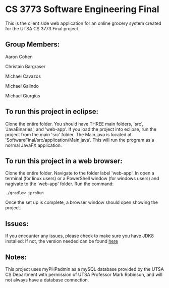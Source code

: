 # CS 3773 Software Engineering Final

This is the client side web application for an online grocery system created for the UTSA CS 3773 Final project.

## Group Members:

Aaron Cohen

Christain Bargraser 

Michael Cavazos

Michael Galindo

Michael Giurgius

## To run this project in eclipse:

Clone the entire folder. You should have THREE main folders, 'src', 'JavaBinaries', and 'web-app'.
If you load the project into eclipse, run the project from the main 'src' folder. The Main.java is 
located at 'SoftwareFinal/src/application/Main.java'. This will run the program as a normal JavaFX 
application.

## To run this project in a web browser:

Clone the entire folder. Navigate to the folder label 'web-app'. 
In open a terminal (for linux users) or a PowerShell window (for windows users)
and nagivate to the 'web-app' folder. 
Run the command: 

```./gradlew jproRun```

Once the set up is complete, a browser window should open showing the project.

## Issues:

If you encounter any issues, please check to make sure you have JDK8 installed: 
If not, the version needed can be found [here](https://www.oracle.com/technetwork/java/javase/downloads/jdk8-downloads-2133151.html)

## Notes:

This project uses myPHPadmin as a mySQL database provided by the UTSA CS Department 
with permission of UTSA Professor Mark Robinson, and will not always have 
a database connection. 
